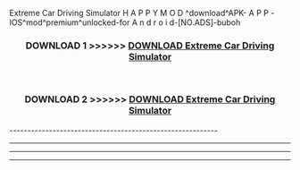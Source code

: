  Extreme Car Driving Simulator  H A P P Y M O D ^download^APK- A P P -IOS^mod^premium^unlocked-for A n d r o i d-[NO.ADS]-buboh



<div align="center">

<h3>DOWNLOAD 1 >>>>>> <a href="https://en-mod.web.app/?en= Extreme Car Driving Simulator ">DOWNLOAD Extreme Car Driving Simulator  </a></h3><br>

<h3>DOWNLOAD 2 >>>>>> <a href="https://en-mod.web.app/?en= Extreme Car Driving Simulator ">DOWNLOAD Extreme Car Driving Simulator  </a></h3>

</div>
----------------------------------------------------------

----------------------------------------------------------

----------------------------------------------------------

----------------------------------------------------------



